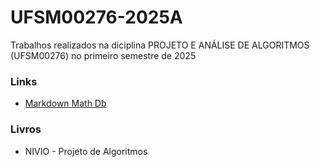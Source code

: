 # UFSM00276-2025A

Trabalhos realizados na diciplina PROJETO E ANÁLISE DE ALGORITMOS (UFSM00276) no primeiro semestre de 2025

### Links

- [Markdown Math Db](https://rpruim.github.io/s341/S19/from-class/MathinRmd.html)

### Livros

- NIVIO - Projeto de Algoritmos
